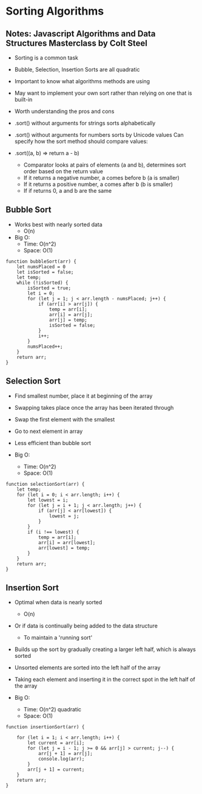# Sorting Algorithms

## Notes: Javascript Algorithms and Data Structures Masterclass by Colt Steel

- Sorting is a common task
- Bubble, Selection, Insertion Sorts are all quadratic
- Important to know what algorithms methods are using
- May want to implement your own sort rather than relying on one that is built-in
- Worth understanding the pros and cons

- .sort() without arguments for strings sorts alphabetically
- .sort() without arguments for numbers sorts by Unicode values
Can specify how the sort method should compare values:
- .sort((a, b) => return a - b)
  - Comparator looks at pairs of elements (a and b), determines sort order based on the return value
  - If it returns a negative number, a comes before b (a is smaller)
  - If it returns a positive number, a comes after b (b is smaller)
  - If if returns 0, a and b are the same

## Bubble Sort

- Works best with nearly sorted data
  - O(n)
- Big O:
  - Time: O(n^2)
  - Space: O(1)

```JS
function bubbleSort(arr) {
    let numsPlaced = 0
    let isSorted = false;
    let temp;
    while (!isSorted) {
        isSorted = true;
        let i = 0;
        for (let j = 1; j < arr.length - numsPlaced; j++) {
            if (arr[i] > arr[j]) {
                temp = arr[i];
                arr[i] = arr[j];
                arr[j] = temp;
                isSorted = false;
            }
            i++;
        }
        numsPlaced++;
    }
    return arr;
}
```

## Selection Sort

- Find smallest number, place it at beginning of the array
- Swapping takes place once the array has been iterated through
- Swap the first element with the smallest
- Go to next element in array
- Less efficient than bubble sort

- Big O:
  - Time: O(n^2)
  - Space: O(1)

```JS
function selectionSort(arr) {
    let temp;
    for (let i = 0; i < arr.length; i++) {
        let lowest = i;
        for (let j = i + 1; j < arr.length; j++) {
            if (arr[j] < arr[lowest]) {
                lowest = j;
            }
        }
        if (i !== lowest) {
            temp = arr[i];
            arr[i] = arr[lowest];
            arr[lowest] = temp;
        }
    }
    return arr;
}
```

## Insertion Sort

- Optimal when data is nearly sorted
  - O(n)
- Or if data is continually being added to the data structure
  - To maintain a 'running sort'
- Builds up the sort by gradually creating a larger left half, which is always sorted
- Unsorted elements are sorted into the left half of the array
- Taking each element and inserting it in the correct spot in the left half of the array

- Big O:
  - Time: O(n^2) quadratic
  - Space: O(1)

```JS
function insertionSort(arr) {

    for (let i = 1; i < arr.length; i++) {
        let current = arr[i];
        for (let j = i - 1; j >= 0 && arr[j] > current; j--) {
            arr[j + 1] = arr[j];
            console.log(arr);
        }
        arr[j + 1] = current;
    }
    return arr;
}
```
